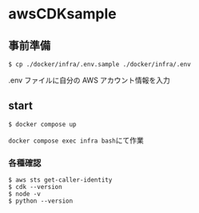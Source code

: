 # awsCDKsample

## 事前準備

```
$ cp ./docker/infra/.env.sample ./docker/infra/.env
```

.env ファイルに自分の AWS アカウント情報を入力

## start

```
$ docker compose up
```

`docker compose exec infra bash`にて作業

### 各種確認

```
$ aws sts get-caller-identity
$ cdk --version
$ node -v
$ python --version
```
